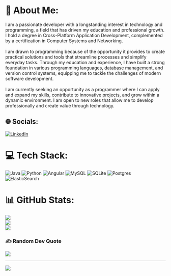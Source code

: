 # 💫 About Me:
I am a passionate developer with a longstanding interest in technology and programming, a field that has driven my education and professional growth. I hold a degree in Cross-Platform Application Development, complemented by a certification in Computer Systems and Networking.<br><br>I am drawn to programming because of the opportunity it provides to create practical solutions and tools that streamline processes and simplify everyday tasks. Through my education and experience, I have built a strong foundation in various programming languages, database management, and version control systems, equipping me to tackle the challenges of modern software development.<br><br>I am currently seeking an opportunity as a programmer where I can apply and expand my skills, contribute to innovative projects, and grow within a dynamic environment. I am open to new roles that allow me to develop professionally and create value through technology.


## 🌐 Socials:
[![LinkedIn](https://img.shields.io/badge/LinkedIn-%230077B5.svg?logo=linkedin&logoColor=white)](https://www.linkedin.com/in/iamismaeldev/) 

# 💻 Tech Stack:
![Java](https://img.shields.io/badge/java-%23ED8B00.svg?style=for-the-badge&logo=openjdk&logoColor=white) ![Python](https://img.shields.io/badge/python-3670A0?style=for-the-badge&logo=python&logoColor=ffdd54) ![Angular](https://img.shields.io/badge/angular-%23DD0031.svg?style=for-the-badge&logo=angular&logoColor=white) ![MySQL](https://img.shields.io/badge/mysql-4479A1.svg?style=for-the-badge&logo=mysql&logoColor=white) ![SQLite](https://img.shields.io/badge/sqlite-%2307405e.svg?style=for-the-badge&logo=sqlite&logoColor=white) ![Postgres](https://img.shields.io/badge/postgres-%23316192.svg?style=for-the-badge&logo=postgresql&logoColor=white) ![ElasticSearch](https://img.shields.io/badge/-ElasticSearch-005571?style=for-the-badge&logo=elasticsearch)
# 📊 GitHub Stats:
![](https://github-readme-stats.vercel.app/api?username=IamIsmaelDev&theme=dark&hide_border=false&include_all_commits=false&count_private=false)<br/>
![](https://github-readme-streak-stats.herokuapp.com/?user=IamIsmaelDev&theme=dark&hide_border=false)<br/>
![](https://github-readme-stats.vercel.app/api/top-langs/?username=IamIsmaelDev&theme=dark&hide_border=false&include_all_commits=false&count_private=false&layout=compact)

### ✍️ Random Dev Quote
![](https://quotes-github-readme.vercel.app/api?type=horizontal&theme=radical)

---
[![](https://visitcount.itsvg.in/api?id=IamIsmaelDev&icon=1&color=5)](https://visitcount.itsvg.in)

<!-- Proudly created with GPRM ( https://gprm.itsvg.in ) -->
